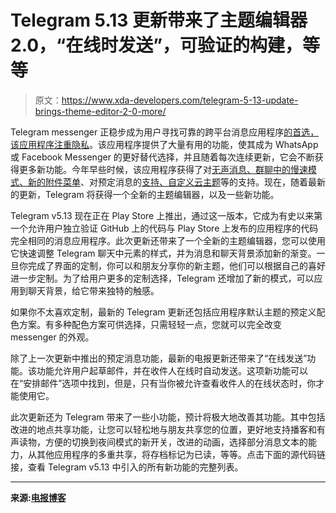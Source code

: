 # Telegram 5.13 更新带来了主题编辑器 2.0，“在线时发送”，可验证的构建，等等

> 原文：<https://www.xda-developers.com/telegram-5-13-update-brings-theme-editor-2-0-more/>

Telegram messenger 正稳步成为用户寻找可靠的跨平台消息应用程序[的首选，该应用程序注重隐私](https://www.xda-developers.com/telegram-5dot8-add-contacts-location-based-groups/)。该应用程序提供了大量有用的功能，使其成为 WhatsApp 或 Facebook Messenger 的更好替代选择，并且随着每次连续更新，它会不断获得更多新功能。今年早些时候，该应用程序获得了对[无声消息、群聊中的慢速模式、新的附件菜单](https://www.xda-developers.com/telegram-5-10-silent-messages-slow-mode-group-chats-attachment-menu/)、对预定消息的[支持、自定义云主题](https://www.xda-developers.com/telegram-5-11-scheduled-messages-custom-cloud-themes/)等的支持。现在，随着最新的更新，Telegram 将获得一个全新的主题编辑器，以及一些新功能。

Telegram v5.13 现在正在 Play Store 上推出，通过这一版本，它成为有史以来第一个允许用户独立验证 GitHub 上的代码与 Play Store 上发布的应用程序的代码完全相同的消息应用程序。此次更新还带来了一个全新的主题编辑器，您可以使用它快速调整 Telegram 聊天中元素的样式，并为消息和聊天背景添加新的渐变。一旦你完成了界面的定制，你可以和朋友分享你的新主题，他们可以根据自己的喜好进一步定制。为了给用户更多的定制选择，Telegram 还增加了新的模式，可以应用到聊天背景，给它带来独特的触感。

如果你不太喜欢定制，最新的 Telegram 更新还包括应用程序默认主题的预定义配色方案。有多种配色方案可供选择，只需轻轻一点，您就可以完全改变 messenger 的外观。

除了上一次更新中推出的预定消息功能，最新的电报更新还带来了“在线发送”功能。该功能允许用户起草邮件，并在收件人在线时自动发送。这项新功能可以在“安排邮件”选项中找到，但是，只有当你被允许查看收件人的在线状态时，你才能使用它。

此次更新还为 Telegram 带来了一些小功能，预计将极大地改善其功能。其中包括改进的地点共享功能，让您可以轻松地与朋友共享您的位置，更好地支持播客和有声读物，方便的切换到夜间模式的新开关，改进的动画，选择部分消息文本的能力，从其他应用程序的多重共享，将存档标记为已读，等等。点击下面的源代码链接，查看 Telegram v5.13 中引入的所有新功能的完整列表。

* * *

**来源:[电报博客](https://telegram.org/blog/verifiable-apps-and-more)**